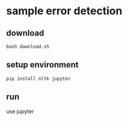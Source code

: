# sample error detection

## download

```shell
bash download.sh
```

## setup environment

```shell
pip install nltk jupyter
```

## run

use jupyter
